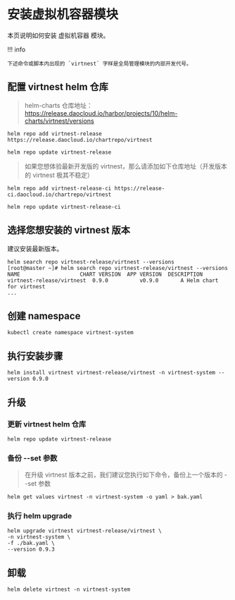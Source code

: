 # 安装虚拟机容器模块

本页说明如何安装 虚拟机容器 模块。

!!! info

    下述命令或脚本内出现的 `virtnest` 字样是全局管理模块的内部开发代号。

## 配置 virtnest helm 仓库

> helm-charts 仓库地址：<https://release.daocloud.io/harbor/projects/10/helm-charts/virtnest/versions>

```shell
helm repo add virtnest-release https://release.daocloud.io/chartrepo/virtnest

helm repo update virtnest-release
```

> 如果您想体验最新开发版的 virtnest，那么请添加如下仓库地址（开发版本的 virtnest 极其不稳定）

```shell
helm repo add virtnest-release-ci https://release-ci.daocloud.io/chartrepo/virtnest

helm repo update virtnest-release-ci
```

## 选择您想安装的 virtnest 版本

建议安装最新版本。

```shell
helm search repo virtnest-release/virtnest --versions
[root@master ~]# helm search repo virtnest-release/virtnest --versions
NAME                   CHART VERSION  APP VERSION  DESCRIPTION
virtnest-release/virtnest  0.9.0          v0.9.0       A Helm chart for virtnest
...
```

## 创建 namespace

```shell
kubectl create namespace virtnest-system
```

## 执行安装步骤

```shell
helm install virtnest virtnest-release/virtnest -n virtnest-system --version 0.9.0
```

## 升级

### 更新 virtnest helm 仓库

```shell
helm repo update virtnest-release
```

### 备份 --set 参数

> 在升级 virtnest 版本之前，我们建议您执行如下命令，备份上一个版本的 --set 参数

```shell
helm get values virtnest -n virtnest-system -o yaml > bak.yaml
```

### 执行 helm upgrade

```shell
helm upgrade virtnest virtnest-release/virtnest \
-n virtnest-system \
-f ./bak.yaml \
--version 0.9.3
```

## 卸载

```shell
helm delete virtnest -n virtnest-system
```
